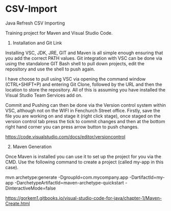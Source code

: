 # CSV-Import
Java Refresh CSV Importing


Training project for Maven and Visual Studio Code.

1) Installation and Git Link

Installing VSC, JDK, JRE, GIT and Maven is all simple enough ensuring that you add the correct PATH values. Git integration with VSC can be done via using the standalone GIT Bash shell to pull down projects, edit the repository and use the shell to push again.

I have choose to pull using VSC via opening the command window (CTRL+SHIFT+P) and entering Git Clone, followed by the URL and then the location to store the repository. All of this is assuming you have installed the Visual Studio Team Services add on.

Commit and Pushing can then be done via the Version control system within VSC, although not on the WIFI in Fenchurch Street office. Firstly, save the file you are working on and stage it (right click stage), once staged on the version control tab press the tick to commit changes and then at the bottom right hand corner you can press arrow button to push changes.

https://code.visualstudio.com/docs/editor/versioncontrol

2) Maven Generation

Once Maven is installed you can use it to set up the project for you via the CMD. Use the following command to create a project (called my-app in this case). 

mvn archetype:generate -DgroupId=com.mycompany.app -DartifactId=my-app -DarchetypeArtifactId=maven-archetype-quickstart -DinteractiveMode=false

https://gorkem1.gitbooks.io/visual-studio-code-for-java/chapter-1/Maven-Create.html

